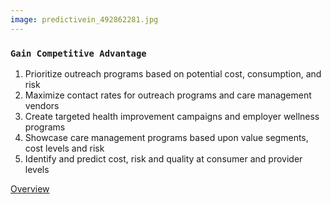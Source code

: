 ```yaml
---
image: predictivein_492862281.jpg
---
```


### `Gain Competitive Advantage`

1. Prioritize outreach programs based on potential cost, consumption, and risk
2. Maximize contact rates for outreach programs and care management vendors
3. Create targeted health improvement campaigns and employer wellness programs
4. Showcase care management programs based upon value segments, cost levels and risk
5. Identify and predict cost, risk and quality at consumer and provider levels

[Overview]

[Overview]: /solutions/overview-predictiveinsights-gaincompetitivead.html
